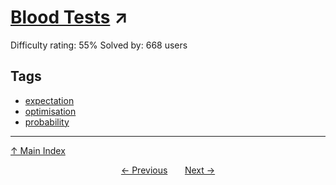 # [Blood Tests](https://projecteuler.net/problem=352) ↗️

Difficulty rating: 55%
Solved by: 668 users
## Tags

- [expectation](../tags/expectation.md)
- [optimisation](../tags/optimisation.md)
- [probability](../tags/probability.md)



---

[↑ Main Index](../README.md)


<div align=center><a href='351.md'>← Previous</a> &nbsp;&nbsp; &nbsp;&nbsp;  <a href='353.md'>Next →</a></div>
